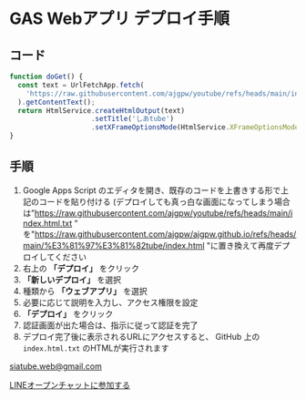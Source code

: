 
# GAS Webアプリ デプロイ手順

## コード

```javascript
function doGet() {
  const text = UrlFetchApp.fetch(
    'https://raw.githubusercontent.com/ajgpw/youtube/refs/heads/main/index.html.txt'
  ).getContentText();
  return HtmlService.createHtmlOutput(text)
                    .setTitle('しあtube')
                    .setXFrameOptionsMode(HtmlService.XFrameOptionsMode.ALLOWALL);
}
````

## 手順

1. Google Apps Script のエディタを開き、既存のコードを上書きする形で上記のコードを貼り付ける (デプロイしても真っ白な画面になってしまう場合は”https://raw.githubusercontent.com/ajgpw/youtube/refs/heads/main/index.html.txt ” を"https://raw.githubusercontent.com/ajgpw/ajgpw.github.io/refs/heads/main/%E3%81%97%E3%81%82tube/index.html "に置き換えて再度デプロイしてください
2. 右上の **「デプロイ」** をクリック
3. **「新しいデプロイ」** を選択
4. 種類から **「ウェブアプリ」** を選択
5. 必要に応じて説明を入力し、アクセス権限を設定
6. **「デプロイ」** をクリック
7. 認証画面が出た場合は、指示に従って認証を完了
8. デプロイ完了後に表示されるURLにアクセスすると、
   GitHub 上の `index.html.txt` のHTMLが実行されます



siatube.web@gmail.com


[LINEオープンチャットに参加する](https://line.me/ti/g2/vCj1dWEoRZTALbC0n1w53si3-KJ8OTXnfjV6aw?utm_source=invitation&utm_medium=link_copy&utm_campaign=default)
